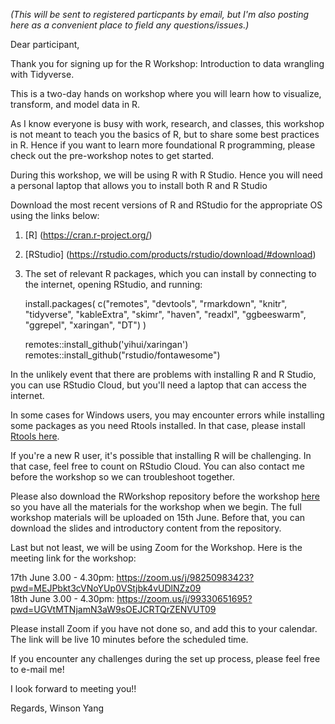 *(This will be sent to registered particpants by email, but I'm also posting here as a convenient place to field any questions/issues.)*

Dear participant,


Thank you for signing up for the R Workshop: Introduction to data wrangling with Tidyverse.  

This is a two-day hands on workshop where you will learn how to visualize, transform, and model data in R.

As I know everyone is busy with work, research, and classes, this workshop is not meant to teach you the basics of R, but to share some best practices in R. Hence if you want to learn more foundational R programming, please check out the pre-workshop notes to get started.

During this workshop, we will be using R with R Studio. Hence you will need a personal laptop that allows you to install both R and R Studio

Download the most recent versions of R and RStudio for the appropriate OS using the links below:

1. [R] (https://cran.r-project.org/)
2. [RStudio] (https://rstudio.com/products/rstudio/download/#download)
3. The set of relevant R packages, which you can install by connecting to the internet, opening RStudio, and running:  

    install.packages(
        c("remotes", "devtools", "rmarkdown", "knitr", "tidyverse", "kableExtra", "skimr",
        "haven", "readxl", "ggbeeswarm", "ggrepel", "xaringan", "DT")
    )

    remotes::install_github('yihui/xaringan')  
    remotes::install_github("rstudio/fontawesome")

In the unlikely event that there are problems with installing R and R Studio, you can use RStudio Cloud, but you'll need a laptop that can access the internet.  

In some cases for Windows users, you may encounter errors while installing some packages as you need Rtools installed. In that case, please install [Rtools here](https://cran.rstudio.com/bin/windows/Rtools/).

If you're a new R user, it's possible that installing R will be challenging. In that case, feel free to count on RStudio Cloud. You can also contact me before the workshop so we can troubleshoot together.

Please also download the RWorkshop repository before the workshop [here](https://github.com/winsonfzyang/RWorkshop) so you have all the materials for the workshop when we begin.
The full workshop materials will be uploaded on 15th June. Before that, you can download the slides and introductory content from the repository.

Last but not least, we will be using Zoom for the Workshop. Here is the meeting link for the workshop:

17th June 3.00 - 4.30pm: https://zoom.us/j/98250983423?pwd=MEJPbkt3cVNoYUp0VStjbk4vUDlNZz09  
18th June 3.00 - 4.30pm: https://zoom.us/j/99330651695?pwd=UGVtMTNjamN3aW9sOEJCRTQrZENVUT09

Please install Zoom if you have not done so, and add this to your calendar. The link will be live 10 minutes before the scheduled time.

If you encounter any challenges during the set up process, please feel free to e-mail me!


I look forward to meeting you!!


Regards,
Winson Yang
